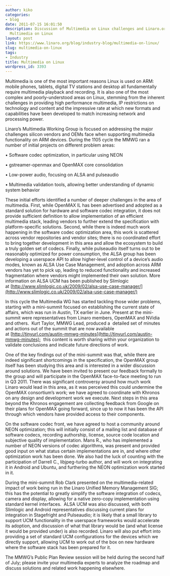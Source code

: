 ```yaml
---
author: kiko
categories:
- blog
date: 2011-07-15 16:01:50
description: Discussion of Multimedia on Linux challenges and Linaro.org's work with
  Multimedia on Linux
layout: post
link: https://www.linaro.org/blog/industry-blog/multimedia-on-linux/
slug: multimedia-on-linux
tags:
- Industry
title: Multimedia on Linux
wordpress_id: 3393
---
```


Multimedia is one of the most important reasons Linux is used on ARM: mobile phones, tablets, digital TV stations and desktop all fundamentally require multimedia playback and recording. It is also one of the most complex and poorly-understood areas on Linux, stemming from the inherent challenges in providing high performance multimedia, IP restrictions on technology and content and the impressive rate at which new formats and capabilities have been developed to match increasing network and processing power.

Linaro’s Multimedia Working Group is focused on addressing the major challenges silicon vendors and OEMs face when supporting multimedia functionality on ARM devices. During the 1105 cycle the MMWG ran a number of initial projects on different problem areas:

• Software codec optimization, in particular using NEON

• gstreamer-openmax and OpenMAX core consolidation

• Low-power audio, focusing on ALSA and pulseaudio

• Multimedia validation tools, allowing better understanding of dynamic system behavior

These initial efforts identified a number of deeper challenges in the area of multimedia. First, while OpenMAX IL has been advertised and adopted as a standard solution for hardware and software codec integration, it does not provide sufficient definition to allow implementation of an efficient multimedia stack, leading vendors to further extend the specification with platform-specific solutions. Second, while there is indeed much work
happening in the software codec optimization area, this work is scattered across vendor repositories and vendor sites; there is no coordinated effort to bring together development in this area and allow the ecosystem to build a truly golden set of codecs. Finally, while pulseaudio itself turns out to be reasonably optimized for power consumption, the ALSA group has been developing a userspace API to allow higher-level control of a device’s audio modes, known as ALSA Use Case Management, and adoption across ARM vendors has yet to pick up, leading to reduced functionality and increased fragmentation where vendors might implemented their own solution. More information on ALSA UCM has been published by Slimlogic at [http://www.slimlogic.co.uk/2009/02/alsa-use-case-manager/](http://www.slimlogic.co.uk/2009/02/alsa-use-case-manager/)

In this cycle the Multimedia WG has started tackling those wider problems, starting with a mini-summit focused on establishing the current state of affairs, which was run in Austin, TX earlier in June. Present at the mini-summit were representatives from Linaro members, OpenMAX and NVidia and others.  Kurt Taylor, MMWG Lead, produced a  detailed set of minutes and actions out of the summit that are now available at [http://tinyurl.com/austin-mmwg-minutes](http://tinyurl.com/austin-mmwg-minutes);  this content is worth sharing within your organization to validate conclusions and indicate future directions of work.

One of the key findings out of the mini-summit was that, while there are indeed significant shortcomings in the specification, the OpenMAX group itself has been studying this area and is interested in a wider discussion around solutions. We have been invited to present our feedback formally to the group and will participate in the OpenMAX face-to-face meeting to run in Q3 2011. There was significant controversy around how much work Linaro would lead in this area, as it was perceived this could undermine the OpenMAX consortium’s work; we have agreed to coordinate with Khronos on any design and development work we execute. Next steps in this area beyond the Khronos engagement are collecting feedback from Google on their plans for OpenMAX going forward, since up to now it has been the API through which vendors have provided access to their components.

On the software codec front, we have agreed to host a community around NEON optimization; this will initially consist of a mailing list and database of software codecs, recording authorship, license, source code location and subjective quality of implementation. Mans R., who has implemented a number of NEON versions of codec algorithms, was present and provided good input on what status certain implementations are in, and where other optimization work has been done. We also had the luck of counting with the participation of Darrell C., libjpeg-turbo author, and will work on integrating it in Android and Ubuntu, and furthering the NEON optimization work started in it.

During the mini-summit Rob Clark presented on the multimedia-related impact of work being run in the Linaro Unified Memory Management SIG; this has the potential to greatly simplify the software integration of codecs, camera and display, allowing for a native zero-copy implementation using standard kernel interfaces.  ALSA UCM was also discussed, with both Slimlogic and Android representatives discussing current plans for integration in Stagefright and Pulseaudio; it is likely that a small library to support UCM functionality in the userspace frameworks would accelerate its adoption, and discussion of what that library would be (and what license it would be provided under) is also recorded. Linaro will also put effort into providing a set of standard UCM configurations for the devices which we directly support, allowing UCM to work out of the box on new hardware where the software stack has been prepared for it.

The MMWG’s Public Plan Review session will be held during the second half of July; please invite your multimedia experts to analyze the roadmap and discuss solutions and related work happening elsewhere.
